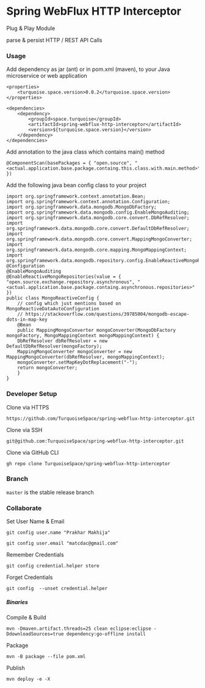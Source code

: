 

# Spring WebFlux HTTP Interceptor #


Plug & Play Module

parse & persist HTTP / REST API Calls



### Usage ###


Add dependency as jar (ant) or in pom.xml (maven), to your Java microservice or web application

	<properties>
		<turquoise.space.version>0.0.2</turquoise.space.version>
	</properties>

	<dependencies>
		<dependency>
			<groupId>space.turquoise</groupId>
			<artifactId>spring-webflux-http-interceptor</artifactId>
			<version>${turquoise.space.version}</version>
		</dependency>
	</dependencies>


Add annotation to the java class which contains main() method

	@ComponentScan(basePackages = { "open.source", "<actual.application.base.package.containg.this.class.with.main.method>" })


Add the following java bean config class to your project

	import org.springframework.context.annotation.Bean;
	import org.springframework.context.annotation.Configuration;
	import org.springframework.data.mongodb.MongoDbFactory;
	import org.springframework.data.mongodb.config.EnableMongoAuditing;
	import org.springframework.data.mongodb.core.convert.DbRefResolver;
	import org.springframework.data.mongodb.core.convert.DefaultDbRefResolver;
	import org.springframework.data.mongodb.core.convert.MappingMongoConverter;
	import org.springframework.data.mongodb.core.mapping.MongoMappingContext;
	import org.springframework.data.mongodb.repository.config.EnableReactiveMongoRepositories;
	@Configuration
	@EnableMongoAuditing
	@EnableReactiveMongoRepositories(value = { "open.source.exchange.repository.asynchronous", "<actual.application.base.package.containg.asynchronous.repositories>" })
	public class MongoReactiveConfig {
		// config which just mentions based on MongoReactiveDataAutoConfiguration
		// https://stackoverflow.com/questions/39785004/mongodb-escape-dots-in-map-key
		@Bean
	    public MappingMongoConverter mongoConverter(MongoDbFactory mongoFactory, MongoMappingContext mongoMappingContext) {
		DbRefResolver dbRefResolver = new DefaultDbRefResolver(mongoFactory);
		MappingMongoConverter mongoConverter = new MappingMongoConverter(dbRefResolver, mongoMappingContext);
		mongoConverter.setMapKeyDotReplacement("-");
		return mongoConverter;
	    }
	}



### Developer Setup ###


Clone via HTTPS

	https://github.com/TurquoiseSpace/spring-webflux-http-interceptor.git


Clone via SSH

	git@github.com:TurquoiseSpace/spring-webflux-http-interceptor.git


Clone via GitHub CLI

	gh repo clone TurquoiseSpace/spring-webflux-http-interceptor



### Branch ###


`master` is the stable release branch



### Collaborate ###


Set User Name & Email

	git config user.name "Prakhar Makhija"

	git config user.email "matcdac@gmail.com"


Remember Credentials

	git config credential.helper store


Forget Credentials

	git config  --unset credential.helper



##### Binaries #####


Compile & Build

	mvn -Dmaven.artifact.threads=25 clean eclipse:eclipse -DdownloadSources=true dependency:go-offline install


Package

	mvn -B package --file pom.xml


Publish

	mvn deploy -e -X



